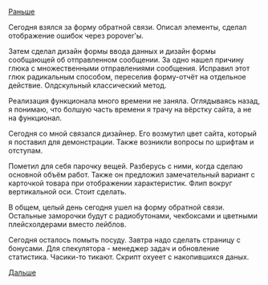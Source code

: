 [Раньше](2017.10.04.md)

Сегодня взялся за форму обратной связи.
Описал элементы, сделал отображение ошибок через popover'ы.

Затем сделал дизайн формы ввода данных и дизайн формы сообщающей об отправленном сообщении.
За одно нашел причину глюка с множественными отправлениями сообщения.
Исправил этот глюк радикальным способом, переселив форму-отчёт на отдельное действие. Олдскульный классический метод.

Реализация функционала много времени не заняла.
Оглядываясь назад, я понимаю, что болшую часть времени я трачу на вёрстку сайта, а не на функционал.

Сегодня со мной связался дизайнер. Его возмутил цвет сайта, который я поставил для демонстрации. Также возникли вопросы по шрифтам и отступам.

Пометил для себя парочку вещей. Разберусь с ними, когда сделаю основной объём работ.
Также он предложил замечательный вариант с карточкой товара при отображении характеристик. Флип вокруг вертикальной оси. Стоит сделать.

В общем, целый день сегодня ушел на форму обратной связи.
Остальные заморочки будут с радиобутонами, чекбоксами и цветными плейсхолдерами вместо лейблов.

Сегодня осталось помыть посуду.
Завтра надо сделать страницу с бонусами.
Для спекулятора - менеджер задач и обновление статистика. Часики-то тикают. Скрипт охуеет с накопившихся даных.

[Дальше](2017.10.06.md)